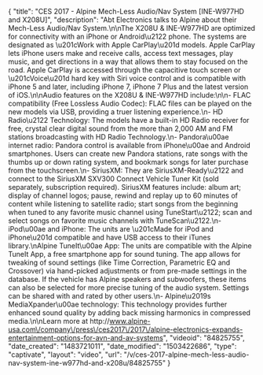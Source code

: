 {
    "title": "CES 2017 - Alpine Mech-Less Audio\/Nav System [INE-W977HD and X208U]",
    "description": "Abt Electronics talks to Alpine about their Mech-Less Audio\/Nav System.\n\nThe X208U & INE-W977HD  are optimized for connectivity with an iPhone or Android\u2122 phone. The systems are designated as \u201cWork with Apple CarPlay\u201d models. Apple CarPlay lets iPhone users make and receive calls, access text messages, play music, and get directions in a way that allows them to stay focused on the road. Apple CarPlay is accessed through the capacitive touch screen or \u201cVoice\u201d hard key with Siri voice control and is compatible with iPhone 5 and later, including iPhone 7, iPhone 7 Plus and the latest version of iOS.\n\nAudio features on the X208U & INE-W977HD include:\n\n- FLAC compatibility (Free Lossless Audio Codec): FLAC files can be played on the new models via USB, providing a truer listening experience.\n- HD Radio\u2122 Technology: The models have a built-in HD Radio receiver for free, crystal clear digital sound from the more than 2,000 AM and FM stations broadcasting with HD Radio Technology.\n- Pandora\u00ae internet radio: Pandora control is available from iPhone\u00ae and Android smartphones. Users can create new Pandora stations, rate songs with the thumbs up or down rating system, and bookmark songs for later purchase from the touchscreen.\n- SiriusXM: They are SiriusXM-Ready\u2122 and connect to the SiriusXM SXV300 Connect Vehicle Tuner Kit (sold separately, subscription required). SiriusXM features include: album art; display of channel logos; pause, rewind and replay up to 60 minutes of content while listening to satellite radio; start songs from the beginning when tuned to any favorite music channel using TuneStart\u2122; scan and select songs on favorite music channels with TuneScan\u2122.\n- iPod\u00ae and iPhone: The units are \u201cMade for iPod and iPhone\u201d compatible and have USB access to their iTunes library.\nAlpine TuneIt\u00ae App: The units are compatible with the Alpine TuneIt App, a free smartphone app for sound tuning. The app allows for tweaking of sound settings (like Time Correction, Parametric EQ and Crossover) via hand-picked adjustments or from pre-made settings in the database. If the vehicle has Alpine speakers and subwoofers, these items can also be selected for more precise tuning of the audio system. Settings can be shared with and rated by other users.\n- Alpine\u2019s MediaXpander\u00ae technology: This technology provides further enhanced sound quality by adding back missing harmonics in compressed media.\n\nLearn more at http:\/\/www.alpine-usa.com\/company\/press\/ces2017\/2017\/alpine-electronics-expands-entertainment-options-for-avn-and-av-systems",
    "videoid": "84825755",
    "date_created": "1483721011",
    "date_modified": "1503422686",
    "type": "captivate",
    "layout": "video",
    "url": "\/v\/ces-2017-alpine-mech-less-audio-nav-system-ine-w977hd-and-x208u\/84825755"
}